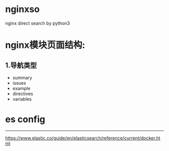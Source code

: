 # nginxso
nginx direct search by python3 

# nginx模块页面结构:
## 1.导航类型
* summary
* issues
* example
* directives
* variables

# es config
--- 
https://www.elastic.co/guide/en/elasticsearch/reference/current/docker.html 


